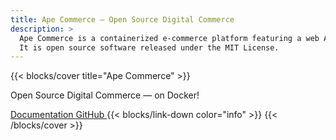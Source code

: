 ```yaml
---
title: Ape Commerce — Open Source Digital Commerce
description: >
  Ape Commerce is a containerized e-commerce platform featuring a web API, an admin panel and a storefront.
  It is open source software released under the MIT License.
---
```


{{< blocks/cover title="Ape Commerce" >}}
<p class="mt-3">Open Source Digital Commerce — on Docker!</p>
<a class="btn btn-secondary me-3 mb-5" href="/documentation">
  <i class="fa fa-file-lines me-1"></i> Documentation
</a>
<a class="btn btn-secondary me-3 mb-5" href="https://github.com/ApeCommerce" target="_blank">
  <i class="fab fa-github me-1"></i> GitHub
</a>
{{< blocks/link-down color="info" >}}
{{< /blocks/cover >}}
